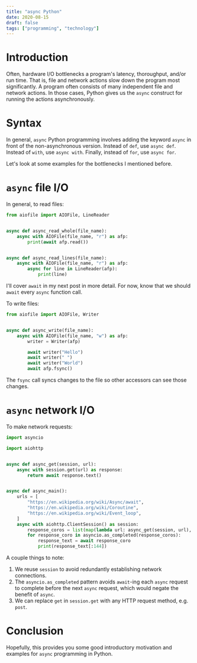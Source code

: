 ```yaml
---
title: "async Python"
date: 2020-08-15
draft: false
tags: ["programming", "technology"]
---
```

# Introduction
Often, hardware I/O bottlenecks a program's latency, thoroughput, and/or run time. That is, file and network actions slow down the program most significantly. A program often consists of many independent file and network actions. In those cases, Python gives us the `async` construct for running the actions asynchronously.
# Syntax
In general, `async` Python programming involves adding the keyword `async` in front of the non-asynchronous version. Instead of `def`, use `async def`. Instead of `with`, use `async with`. Finally, instead of `for`, use `async for`.

Let's look at some examples for the bottlenecks I mentioned before.
# `async` file I/O
In general, to read files:
```Python
from aiofile import AIOFile, LineReader


async def async_read_whole(file_name):
    async with AIOFile(file_name, "r") as afp:
        print(await afp.read())


async def async_read_lines(file_name):
    async with AIOFile(file_name, "r") as afp:
        async for line in LineReader(afp):
            print(line)
```
I'll cover `await` in my next post in more detail. For now, know that we should `await` every `async` function call.

To write files:
```Python
from aiofile import AIOFile, Writer


async def async_write(file_name):
    async with AIOFile(file_name, "w") as afp:
        writer = Writer(afp)

        await writer("Hello")
        await writer(" ")
        await writer("World")
        await afp.fsync()
```
The `fsync` call syncs changes to the file so other accessors can see those changes.
# `async` network I/O
To make network requests:
```Python
import asyncio

import aiohttp


async def async_get(session, url):
    async with session.get(url) as response:
        return await response.text()


async def async_main():
    urls = [
        "https://en.wikipedia.org/wiki/Async/await",
        "https://en.wikipedia.org/wiki/Coroutine",
        "https://en.wikipedia.org/wiki/Event_loop",
    ]
    async with aiohttp.ClientSession() as session:
        response_coros = list(map(lambda url: async_get(session, url), urls))
        for response_coro in asyncio.as_completed(response_coros):
            response_text = await response_coro
            print(response_text[:144])
```
A couple things to note:
1. We reuse `session` to avoid redundantly establishing network connections.
2. The `asyncio.as_completed` pattern avoids `await`-ing each `async` request to complete before the next `async` request, which would negate the benefit of `async`.
3. We can replace `get` in `session.get` with any HTTP request method, e.g. `post`.
# Conclusion
Hopefully, this provides you some good introductory motivation and examples for `async` programming in Python.
